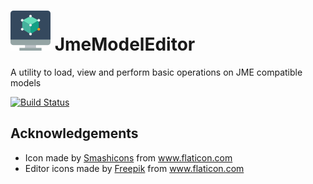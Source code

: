 # ![JmeModelEditor](icon-64.png) JmeModelEditor
A utility to load, view and perform basic operations on JME compatible models

[![Build Status](https://travis-ci.com/rvandoosselaer/JmeModelEditor.svg?branch=master)](https://travis-ci.com/rvandoosselaer/JmeModelEditor)

## Acknowledgements
-   Icon made by [Smashicons](https://www.flaticon.com/authors/smashicons) from www.flaticon.com
-   Editor icons made by [Freepik](https://www.flaticon.com/authors/freepik) from www.flaticon.com
